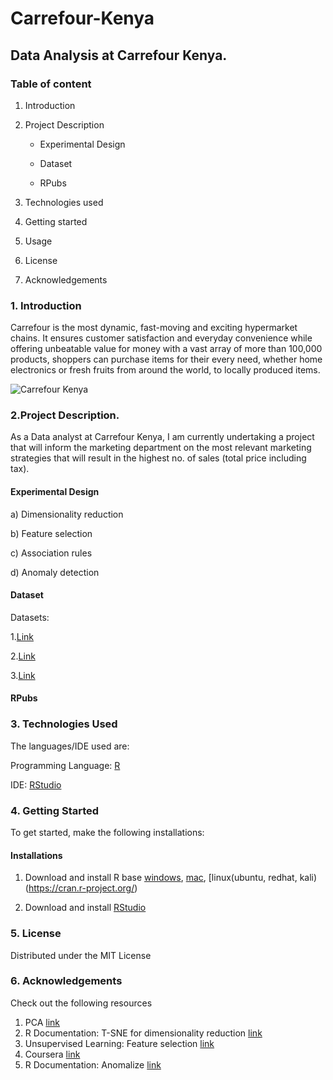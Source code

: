 # Carrefour-Kenya

## Data Analysis at Carrefour Kenya.

### Table of content
1.  Introduction
2.  Project Description

    - Experimental Design
    
    - Dataset
   
    - RPubs
2. Technologies used
3. Getting started
4. Usage
5. License
6. Acknowledgements

### 1. Introduction
Carrefour is the most dynamic, fast-moving and exciting hypermarket chains. It ensures customer satisfaction and everyday convenience while offering unbeatable value for money with a vast array of more than 100,000 products, shoppers can purchase items for their every need, whether home electronics or fresh fruits from around the world, to locally produced items. 

![Carrefour Kenya](https://ocdn.eu/pulscms-transforms/1/x8Uk9kqTURBXy8zMjhkNzM5NWY0NGExY2VlZWQyNmQ2YzVhODRhMjdkYy5qcGVnkpUDABXNArzNAYmTBc0DFs0BroGhMAU)

### 2.Project Description.
As a Data analyst at Carrefour Kenya, I am currently undertaking a project that will inform the marketing department on the most relevant marketing strategies that will result in the highest no. of sales (total price including tax). 

#### Experimental Design
    
a) Dimensionality reduction
    
b) Feature selection
    
c) Association rules
  
d) Anomaly detection
    
#### Dataset
Datasets:

1.[Link](http://bit.ly/CarreFourDataset)
    
2.[Link](http://bit.ly/SupermarketDatasetII)
      
3.[Link](http://bit.ly/CarreFourSalesDataset)   
              
#### RPubs

### 3. Technologies Used
The languages/IDE used are: 

Programming Language: [R](https://www.rdocumentation.org/)

IDE: [RStudio](https://www.rstudio.com/)

### 4. Getting Started
To get started, make the following installations:

#### Installations
1. Download and install R base [windows](https://cran.r-project.org/bin/windows/base/), [mac](https://cran.r-project.org/bin/macosx/), [linux(ubuntu, redhat, kali)(https://cran.r-project.org/)
    
2. Download and install [RStudio](https://www.rstudio.com/)
  
### 5. License
Distributed under the MIT License

### 6. Acknowledgements
Check out the following resources
  1. PCA [link](https://www.youtube.com/watch?v=FgakZw6K1QQ)
  2. R Documentation: T-SNE for dimensionality reduction [link](https://www.rdocumentation.org/packages/tsne/versions/0.1-3/topics/tsne)
  3. Unsupervised Learning: Feature selection [link](https://dev.to/swyx/unsupervised-learning-feature-selection-84f)
  4. Coursera [link](https://www.coursera.org/lecture/process-mining/1-6-association-rule-learning-fk3JX)
  5. R Documentation: Anomalize [link](https://www.rdocumentation.org/packages/anomalize/versions/0.2.0/topics/anomalize)
